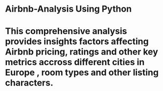 # Airbnb-Analysis Using Python
# This comprehensive analysis provides insights factors affecting Airbnb pricing, ratings and other key metrics accross different cities in Europe , room types and other listing characters.
